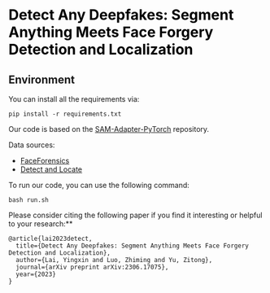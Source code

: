 # <font color="black">Detect Any Deepfakes: Segment Anything Meets Face Forgery Detection and Localization</font>


## Environment
You can install all the requirements via:
```
pip install -r requirements.txt

```



Our code is based on the [SAM-Adapter-PyTorch](https://github.com/tianrun-chen/SAM-Adapter-PyTorch) repository.

Data sources:
- [FaceForensics](https://github.com/ondyari/FaceForensics)
- [Detect and Locate](https://github.com/ChenqiKONG/Detect_and_Locate)

To run our code, you can use the following command:

```
bash run.sh
```

Please consider citing the following paper if you find it interesting or helpful to your research:**
```
@article{lai2023detect,
  title={Detect Any Deepfakes: Segment Anything Meets Face Forgery Detection and Localization},
  author={Lai, Yingxin and Luo, Zhiming and Yu, Zitong},
  journal={arXiv preprint arXiv:2306.17075},
  year={2023}
}
```
